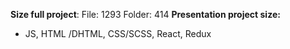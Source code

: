 **Size full project**: File: 1293 Folder: 414
**Presentation project size:** 
- JS, HTML /DHTML, CSS/SCSS, React, Redux


<!---
sunnywizard/sunnywizard is a ✨ special ✨ repository because its `README.md` (this file) appears on your GitHub profile.
You can click the Preview link to take a look at your changes.
--->

